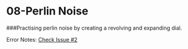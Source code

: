 # 08-Perlin Noise

###Practising perlin noise by creating a revolving and expanding dial. 

Error Notes: [Check Issue #2](https://github.com/NikhilRO/Grade12_Assignments/issues/2)
